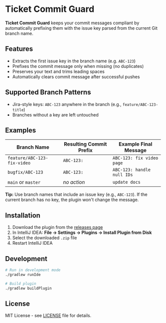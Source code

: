 # Ticket Commit Guard

<!-- Plugin description -->
**Ticket Commit Guard** keeps your commit messages compliant by automatically prefixing them with the issue key parsed from the current Git branch name.

## Features

- Extracts the first issue key in the branch name (e.g. `ABC-123`)
- Prefixes the commit message only when missing (no duplicates)
- Preserves your text and trims leading spaces
- Automatically clears commit message after successful pushes

## Supported Branch Patterns

- Jira-style keys: `ABC-123` anywhere in the branch (e.g., `feature/ABC-123-title`)
- Branches without a key are left untouched

## Examples

| Branch Name | Resulting Commit Prefix | Example Final Message |
|-------------|------------------------|----------------------|
| `feature/ABC-123-fix-video` | `ABC-123:` | `ABC-123: fix video page` |
| `bugfix/ABC-123` | `ABC-123:` | `ABC-123: handle null IDs` |
| `main` or `master` | *no action* | `update docs` |

**Tip:** Use branch names that include an issue key (e.g., `ABC-123`). If the current branch has no key, the plugin won't change the message.
<!-- Plugin description end -->

## Installation

1. Download the plugin from the [releases page](../../releases)
2. In IntelliJ IDEA: **File → Settings → Plugins → Install Plugin from Disk**
3. Select the downloaded `.zip` file
4. Restart IntelliJ IDEA

## Development

```bash
# Run in development mode
./gradlew runIde

# Build plugin
./gradlew buildPlugin
```

## License

MIT License - see [LICENSE](LICENSE) file for details.